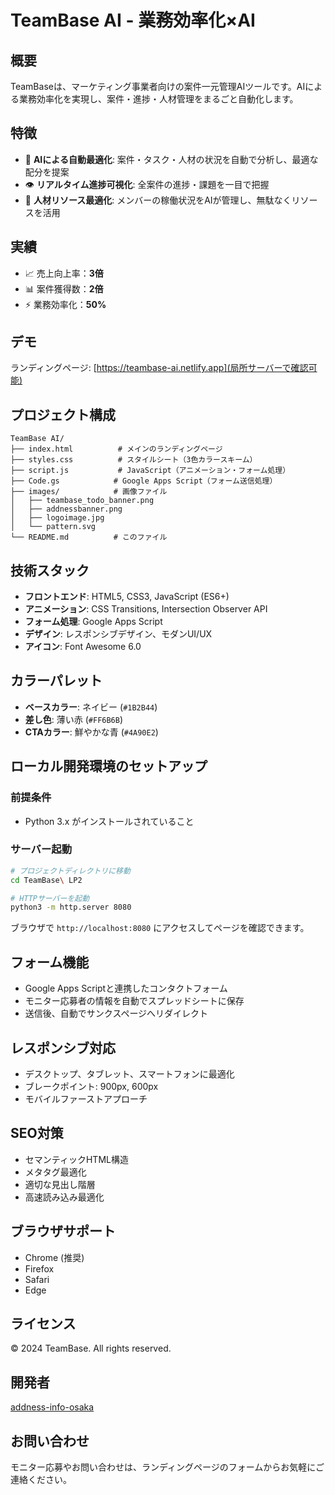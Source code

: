 # TeamBase AI - 業務効率化×AI

## 概要
TeamBaseは、マーケティング事業者向けの案件一元管理AIツールです。AIによる業務効率化を実現し、案件・進捗・人材管理をまるごと自動化します。

## 特徴
- 🤖 **AIによる自動最適化**: 案件・タスク・人材の状況を自動で分析し、最適な配分を提案
- 👁️ **リアルタイム進捗可視化**: 全案件の進捗・課題を一目で把握
- 👥 **人材リソース最適化**: メンバーの稼働状況をAIが管理し、無駄なくリソースを活用

## 実績
- 📈 売上向上率：**3倍**
- 📊 案件獲得数：**2倍**  
- ⚡ 業務効率化：**50%**

## デモ
ランディングページ: [https://teambase-ai.netlify.app](局所サーバーで確認可能)

## プロジェクト構成
```
TeamBase AI/
├── index.html          # メインのランディングページ
├── styles.css          # スタイルシート（3色カラースキーム）
├── script.js           # JavaScript（アニメーション・フォーム処理）
├── Code.gs            # Google Apps Script（フォーム送信処理）
├── images/            # 画像ファイル
│   ├── teambase_todo_banner.png
│   ├── addnessbanner.png
│   ├── logoimage.jpg
│   └── pattern.svg
└── README.md          # このファイル
```

## 技術スタック
- **フロントエンド**: HTML5, CSS3, JavaScript (ES6+)
- **アニメーション**: CSS Transitions, Intersection Observer API
- **フォーム処理**: Google Apps Script
- **デザイン**: レスポンシブデザイン、モダンUI/UX
- **アイコン**: Font Awesome 6.0

## カラーパレット
- **ベースカラー**: ネイビー (`#1B2B44`)
- **差し色**: 薄い赤 (`#FF6B6B`)
- **CTAカラー**: 鮮やかな青 (`#4A90E2`)

## ローカル開発環境のセットアップ

### 前提条件
- Python 3.x がインストールされていること

### サーバー起動
```bash
# プロジェクトディレクトリに移動
cd TeamBase\ LP2

# HTTPサーバーを起動
python3 -m http.server 8080
```

ブラウザで `http://localhost:8080` にアクセスしてページを確認できます。

## フォーム機能
- Google Apps Scriptと連携したコンタクトフォーム
- モニター応募者の情報を自動でスプレッドシートに保存
- 送信後、自動でサンクスページへリダイレクト

## レスポンシブ対応
- デスクトップ、タブレット、スマートフォンに最適化
- ブレークポイント: 900px, 600px
- モバイルファーストアプローチ

## SEO対策
- セマンティックHTML構造
- メタタグ最適化
- 適切な見出し階層
- 高速読み込み最適化

## ブラウザサポート
- Chrome (推奨)
- Firefox
- Safari
- Edge

## ライセンス
© 2024 TeamBase. All rights reserved.

## 開発者
[addness-info-osaka](https://github.com/addness-info-osaka)

## お問い合わせ
モニター応募やお問い合わせは、ランディングページのフォームからお気軽にご連絡ください。 